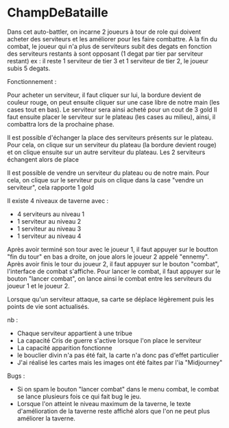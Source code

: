# ChampDeBataille

Dans cet auto-battler, on incarne 2 joueurs à tour de role qui doivent acheter des serviteurs et les améliorer pour les faire combattre. A la fin du combat, le joueur qui n'a plus de serviteurs subit des degats en fonction des serviteurs restants à sont opposant (1 degat par tier par serviteur restant)
ex : il reste 1 serviteur de tier 3 et 1 serviteur de tier 2, le joueur subis 5 degats.


Fonctionnement :

Pour acheter un serviteur, il faut cliquer sur lui, la bordure devient de couleur rouge, on peut ensuite cliquer sur une case libre de notre main (les cases tout en bas). Le serviteur sera ainsi acheté pour un cout de 3 gold
Il faut ensuite placer le serviteur sur le plateau (les cases au milieu), ainsi, il combattra lors de la prochaine phase.

Il est possible d'échanger la place des serviteurs présents sur le plateau. Pour cela, on clique sur un serviteur du plateau (la bordure devient rouge) et on clique ensuite sur un autre serviteur du plateau. Les 2 serviteurs échangent alors de place

Il est possible de vendre un serviteur du plateau ou de notre main. Pour cela, on clique sur le serviteur puis on clique dans la case "vendre un serviteur", cela rapporte 1 gold


Il existe 4 niveaux de taverne avec : 
- 4 serviteurs au niveau 1
- 1 serviteur au niveau 2
- 1 serviteur au niveau 3
- 1 serviteur au niveau 4


Après avoir terminé son tour avec le joueur 1, il faut appuyer sur le boutton "fin du tour" en bas a droite, on joue alors le joueur 2 appelé "ennemy".
Après avoir finis le tour du joueur 2, il faut appuyer sur le bouton "combat", l'interface de combat s'affiche.
Pour lancer le combat, il faut appuyer sur le bouton "lancer combat", on lance ainsi le combat entre les serviteurs du joueur 1 et le joueur 2.

Lorsque qu'un serviteur attaque, sa carte se déplace légèrement puis les points de vie sont actualisés.


nb : 
- Chaque serviteur appartient à une tribue
- La capacité Cris de guerre s'active lorsque l'on place le serviteur
- La capacité apparition fonctionne
- le bouclier divin n'a pas été fait, la carte n'a donc pas d'effet particulier 
- J'ai réalisé les cartes mais les images ont été faites par l'ia "Midjourney"

Bugs :
- Si on spam le bouton "lancer combat" dans le menu combat, le combat se lance plusieurs fois ce qui fait bug le jeu.
- Lorsque l'on atteint le niveau maximum de la taverne, le texte d'amélioration de la taverne reste affiché alors que l'on ne peut plus améliorer la taverne.
